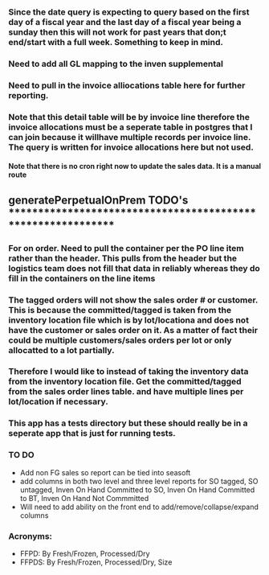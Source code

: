 ### Since the date query is expecting to query based on the first day of a fiscal year and the last day of a fiscal year being a sunday then this will not work for past years that don;t end/start with a full week. Something to keep in mind.

### Need to add all GL mapping to the inven supplemental

### Need to pull in the invoice alliocations table here for further reporting.

### Note that this detail table will be by invoice line therefore the invoice allocations must be a seperate table in postgres that I can join because it willhave multiple records per invoice line. The query is written for invoice allocations here but not used.

#### Note that there is no cron right now to update the sales data. It is a manual route

## generatePerpetualOnPrem TODO's **\*\*\*\***\*\*\*\***\*\*\*\***\*\*\*\***\*\*\*\***\*\*\*\***\*\*\*\***\*\*\*\***\*\*\*\***\*\*\*\***\*\*\*\***\*\*\*\***\*\*\*\***\*\*\*\***\*\*\*\***

### For on order. Need to pull the container per the PO line item rather than the header. This pulls from the header but the logistics team does not fill that data in reliably whereas they do fill in the containers on the line items

### The tagged orders will not show the sales order # or customer. This is because the committed/tagged is taken from the inventory location file which is by lot/locationa and does not have the customer or sales order on it. As a matter of fact their could be multiple customers/sales orders per lot or only allocatted to a lot partially.

### Therefore I would like to instead of taking the inventory data from the inventory location file. Get the committed/tagged from the sales order lines table. and have multiple lines per lot/location if necessary.

### This app has a tests directory but these should really be in a seperate app that is just for running tests.

### TO DO

- Add non FG sales so report can be tied into seasoft
- add columns in both two level and three level reports for SO tagged, SO untagged, Inven On Hand Committed to SO, Inven On Hand Committed to BT, Inven On Hand Not Commmitted
- Will need to add ability on the front end to add/remove/collapse/expand columns

### Acronyms:

- FFPD: By Fresh/Frozen, Processed/Dry
- FFPDS: By Fresh/Frozen, Processed/Dry, Size
